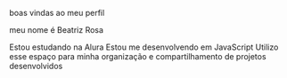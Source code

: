 boas vindas ao meu perfil

 meu nome é Beatriz Rosa

Estou estudando na Alura
Estou me desenvolvendo em JavaScript
Utilizo esse espaço para minha organização e compartilhamento de projetos desenvolvidos
